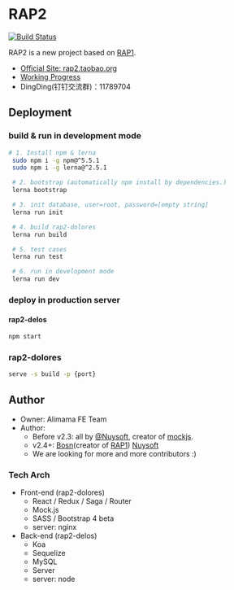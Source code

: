 # RAP2

[![Build Status](https://travis-ci.org/thx/rap2.svg?branch=master)](https://travis-ci.org/thx/rap2)

RAP2 is a new project based on [RAP1](https://github.com/thx/RAP).


* [Official Site: rap2.taobao.org](http://rap2.taobao.org)
* [Working Progress](https://github.com/thx/rap2/wiki)
* DingDing(钉钉交流群)：11789704

## Deployment

### build & run in development mode
```sh
# 1. Install npm & lerna
 sudo npm i -g npm@^5.5.1
 sudo npm i -g lerna@^2.5.1

 # 2. bootstrap (automatically npm install by dependencies.)
 lerna bootstrap

 # 3. init database, user=root, password=[empty string]
 lerna run init

 # 4. build rap2-dolores
 lerna run build

 # 5. test cases
 lerna run test 

 # 6. run in development mode
 lerna run dev

```

### deploy in production server

#### rap2-delos

```sh
npm start
```

### rap2-dolores

```sh
serve -s build -p {port}
```


## Author

* Owner: Alimama FE Team
* Author:
  * Before v2.3: all by [@Nuysoft](https://github.com/nuysoft/), creator of [mockjs](mockjs.com).
  * v2.4+: [Bosn](http://github.com/bosn/)(creator of [RAP1](https://github.com/thx/RAP)) [Nuysoft](https://github.com/nuysoft/)
  * We are looking for more and more contributors :)


### Tech Arch

* Front-end (rap2-dolores)
    * React / Redux / Saga / Router
    * Mock.js
    * SASS / Bootstrap 4 beta
    * server: nginx
* Back-end (rap2-delos)
    * Koa
    * Sequelize
    * MySQL
    * Server
    * server: node
